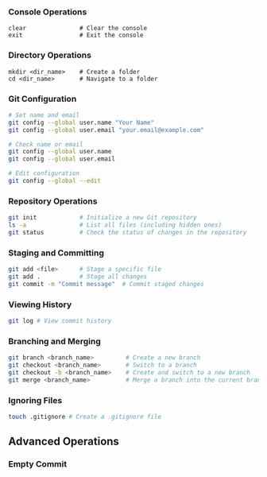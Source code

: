 ### Console Operations

```shell
clear               # Clear the console
exit                # Exit the console
```

### Directory Operations

```shell
mkdir <dir_name>    # Create a folder
cd <dir_name>       # Navigate to a folder
```

### Git Configuration

```bash
# Set name and email
git config --global user.name "Your Name"
git config --global user.email "your.email@example.com"

# Check name or email
git config --global user.name
git config --global user.email

# Edit configuration
git config --global --edit
```

### Repository Operations

```bash
git init            # Initialize a new Git repository
ls -a               # List all files (including hidden ones)
git status          # Check the status of changes in the repository
```

### Staging and Committing

```bash
git add <file>      # Stage a specific file
git add .           # Stage all changes
git commit -m "Commit message"  # Commit staged changes
```

### Viewing History

```bash
git log # View commit history
```

### Branching and Merging

```bash
git branch <branch_name>         # Create a new branch
git checkout <branch_name>       # Switch to a branch
git checkout -b <branch_name>    # Create and switch to a new branch
git merge <branch_name>          # Merge a branch into the current branch
```

### Ignoring Files

```bash
touch .gitignore # Create a .gitignore file
```

## Advanced Operations

### Empty Commit

